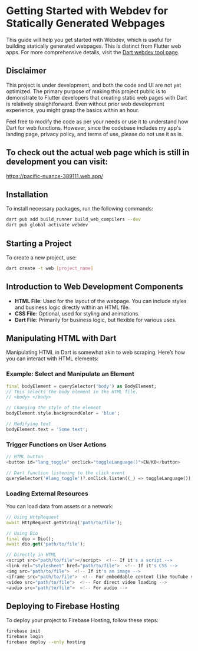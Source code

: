 # Getting Started with Webdev for Statically Generated Webpages

This guide will help you get started with Webdev, which is useful for building statically generated webpages. This is distinct from Flutter web apps. For more comprehensive details, visit the [Dart webdev tool page](https://dart.dev/tools/webdev).

## Disclaimer

This project is under development, and both the code and UI are not yet optimized. The primary purpose of making this project public is to demonstrate to Flutter developers that creating static web pages with Dart is relatively straightforward. Even without prior web development experience, you might grasp the basics within an hour.

Feel free to modify the code as per your needs or use it to understand how Dart for web functions. However, since the codebase includes my app's landing page, privacy policy, and terms of use, please do not use it as is.

## To check out the actual web page which is still in development you can visit:
https://pacific-nuance-389111.web.app/


## Installation

To install necessary packages, run the following commands:

```bash
dart pub add build_runner build_web_compilers --dev
dart pub global activate webdev
```

## Starting a Project

To create a new project, use:

```bash
dart create -t web [project_name]
```

## Introduction to Web Development Components

- **HTML File**: Used for the layout of the webpage. You can include styles and business logic directly within an HTML file.
- **CSS File**: Optional, used for styling and animations.
- **Dart File**: Primarily for business logic, but flexible for various uses.

## Manipulating HTML with Dart

Manipulating HTML in Dart is somewhat akin to web scraping. Here’s how you can interact with HTML elements:

### Example: Select and Manipulate an Element

```dart
final bodyElement = querySelector('body') as BodyElement;
// This selects the body element in the HTML file.
// <body> </body>

// Changing the style of the element
bodyElement.style.backgroundColor = 'blue';

// Modifying text
bodyElement.text = 'Some text';
```

### Trigger Functions on User Actions

```dart
// HTML button
<button id="lang_toggle" onclick="toggleLanguage()">EN/KO</button>

// Dart function listening to the click event
querySelector('#lang_toggle')?.onClick.listen((_) => toggleLanguage());
```

### Loading External Resources

You can load data from assets or a network:

```dart
// Using HttpRequest
await HttpRequest.getString('path/to/file');

// Using Dio
final dio = Dio();
await dio.get('path/to/file');

// Directly in HTML
<script src="path/to/file"></script>  <!-- If it's a script -->
<link rel="stylesheet" href="path/to/file">  <!-- If it's CSS -->
<img src="path/to/file">  <!-- If it's an image -->
<iframe src="path/to/file">  <!-- For embeddable content like YouTube videos -->
<video src="path/to/file">  <!-- For direct video loading -->
<audio src="path/to/file">  <!-- For audio -->
```

## Deploying to Firebase Hosting

To deploy your project to Firebase Hosting, follow these steps:

```bash
firebase init
firebase login
firebase deploy --only hosting
```
